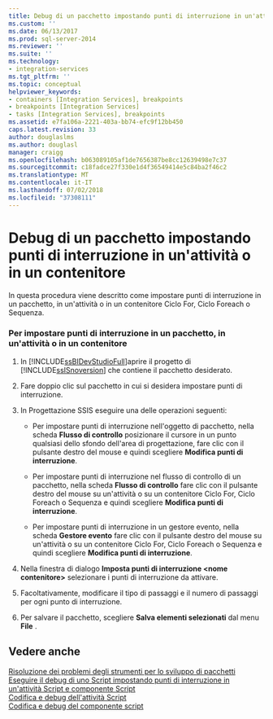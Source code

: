 ```yaml
---
title: Debug di un pacchetto impostando punti di interruzione in un'attività o un contenitore | Microsoft Docs
ms.custom: ''
ms.date: 06/13/2017
ms.prod: sql-server-2014
ms.reviewer: ''
ms.suite: ''
ms.technology:
- integration-services
ms.tgt_pltfrm: ''
ms.topic: conceptual
helpviewer_keywords:
- containers [Integration Services], breakpoints
- breakpoints [Integration Services]
- tasks [Integration Services], breakpoints
ms.assetid: e7fa106a-2221-403a-bb74-efc9f12bb450
caps.latest.revision: 33
author: douglaslms
ms.author: douglasl
manager: craigg
ms.openlocfilehash: b063089105af1de7656387be8cc12639498e7c37
ms.sourcegitcommit: c18fadce27f330e1d4f36549414e5c84ba2f46c2
ms.translationtype: MT
ms.contentlocale: it-IT
ms.lasthandoff: 07/02/2018
ms.locfileid: "37308111"
---
```

# <a name="debug-a-package-by-setting-breakpoints-on-a-task-or-a-container"></a>Debug di un pacchetto impostando punti di interruzione in un'attività o in un contenitore
  In questa procedura viene descritto come impostare punti di interruzione in un pacchetto, in un'attività o in un contenitore Ciclo For, Ciclo Foreach o Sequenza.  
  
### <a name="to-set-breakpoints-in-a-package-a-task-or-a-container"></a>Per impostare punti di interruzione in un pacchetto, in un'attività o in un contenitore  
  
1.  In [!INCLUDE[ssBIDevStudioFull](../includes/ssbidevstudiofull-md.md)]aprire il progetto di [!INCLUDE[ssISnoversion](../includes/ssisnoversion-md.md)] che contiene il pacchetto desiderato.  
  
2.  Fare doppio clic sul pacchetto in cui si desidera impostare punti di interruzione.  
  
3.  In Progettazione SSIS eseguire una delle operazioni seguenti:  
  
    -   Per impostare punti di interruzione nell'oggetto di pacchetto, nella scheda **Flusso di controllo** posizionare il cursore in un punto qualsiasi dello sfondo dell'area di progettazione, fare clic con il pulsante destro del mouse e quindi scegliere **Modifica punti di interruzione**.  
  
    -   Per impostare punti di interruzione nel flusso di controllo di un pacchetto, nella scheda **Flusso di controllo** fare clic con il pulsante destro del mouse su un'attività o su un contenitore Ciclo For, Ciclo Foreach o Sequenza e quindi scegliere **Modifica punti di interruzione**.  
  
    -   Per impostare punti di interruzione in un gestore evento, nella scheda **Gestore evento** fare clic con il pulsante destro del mouse su un'attività o su un contenitore Ciclo For, Ciclo Foreach o Sequenza e quindi scegliere **Modifica punti di interruzione**.  
  
4.  Nella finestra di dialogo **Imposta punti di interruzione \<nome contenitore>** selezionare i punti di interruzione da attivare.  
  
5.  Facoltativamente, modificare il tipo di passaggi e il numero di passaggi per ogni punto di interruzione.  
  
6.  Per salvare il pacchetto, scegliere **Salva elementi selezionati** dal menu **File** .  
  
## <a name="see-also"></a>Vedere anche  
 [Risoluzione dei problemi degli strumenti per lo sviluppo di pacchetti](troubleshooting/troubleshooting-tools-for-package-development.md)   
 [Eseguire il debug di uno Script impostando punti di interruzione in un'attività Script e componente Script](data-flow/transformations/script-component.md)   
 [Codifica e debug dell'attività Script](control-flow/script-task.md)   
 [Codifica e debug del componente script](extending-packages-scripting/data-flow-script-component/coding-and-debugging-the-script-component.md)  
  
  
